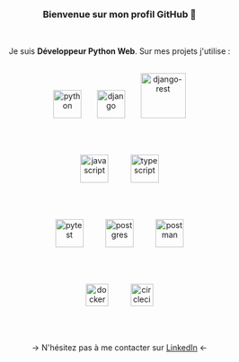 <div align="center">
  
<h3>Bienvenue sur mon profil GitHub 🙂</h3>
  
<br>

Je suis **Développeur Python Web**. Sur mes projets j'utilise :
  
<br>

<img src="https://www.python.org/static/community_logos/python-logo-generic.svg" alt="python" height="50"/>
&nbsp;&nbsp;&nbsp;&nbsp;&nbsp;
<img src="https://static.djangoproject.com/img/logos/django-logo-negative.svg" alt="django" height="50"/>
&nbsp;&nbsp;&nbsp;&nbsp;&nbsp;
<img src="https://www.django-rest-framework.org/img/logo.png" alt="django-rest" height="80"/>

<br><br>

<img src="https://upload.wikimedia.org/wikipedia/commons/6/6a/JavaScript-logo.png" alt="javascript" height="50"/>
&nbsp;&nbsp;&nbsp;&nbsp;&nbsp;&nbsp;&nbsp;&nbsp;
<img src="https://upload.wikimedia.org/wikipedia/commons/thumb/b/b2/Bootstrap_logo.svg/1200px-Bootstrap_logo.svg.png](https://upload.wikimedia.org/wikipedia/commons/thumb/4/4c/Typescript_logo_2020.svg/1200px-Typescript_logo_2020.svg.png" alt="typescript" height="50"/>

<br><br>

<img src="https://545767148-files.gitbook.io/~/files/v0/b/gitbook-x-prod.appspot.com/o/spaces%2F-MdBdUMSCcMYTyNwZf80%2Fuploads%2Fgit-blob-f08a97a4a9cff017c204a21b66514ee07045dba8%2Fpytest.png?alt=media" alt="pytest" height="50"/>
&nbsp;&nbsp;&nbsp;&nbsp;&nbsp;&nbsp;&nbsp;&nbsp;
<img src="https://upload.wikimedia.org/wikipedia/commons/thumb/2/29/Postgresql_elephant.svg/1200px-Postgresql_elephant.svg.png" alt="postgres" height="50"/>
&nbsp;&nbsp;&nbsp;&nbsp;&nbsp;&nbsp;&nbsp;&nbsp;
<img src="https://upload.wikimedia.org/wikipedia/commons/c/c2/Postman_%28software%29.png" alt="postman" height="50"/>

<br><br>

<img src="https://www.docker.com/wp-content/uploads/2022/03/horizontal-logo-monochromatic-white.png" alt="docker" height="40"/>
&nbsp;&nbsp;&nbsp;&nbsp;&nbsp;&nbsp;&nbsp;&nbsp;
<img src="https://prod-backend-company-uploads-transcend-io.s3.amazonaws.com/249c719d-f525-4b5c-8e0c-48faf27635e8/487d4528-15da-43c2-a1de-898082608594" alt="circleci" height="40"/>

<br><br>

→ N'hésitez pas à me contacter sur <a href="https://www.linkedin.com/in/roman-saint-hilaire-209341b7/"  target="_blank"> LinkedIn</a> ←

</div>
